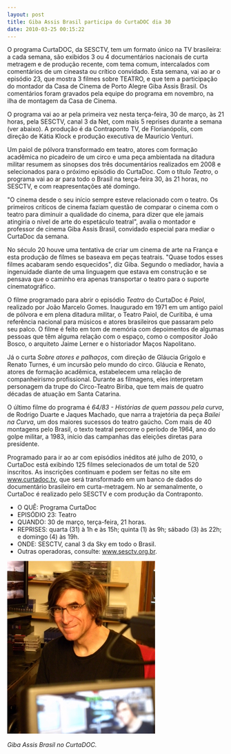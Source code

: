 ```yaml
---
layout: post
title: Giba Assis Brasil participa do CurtaDOC dia 30
date: 2010-03-25 00:15:22
---
```

O programa CurtaDOC, da SESCTV, tem um formato único na TV brasileira: a cada semana, são exibidos 3 ou 4 documentários nacionais de curta metragem e de produção recente, com tema comum, intercalados com comentários de um cineasta ou crítico convidado. Esta semana, vai ao ar o episódio 23, que mostra 3 filmes sobre TEATRO, e que tem a participação do montador da Casa de Cinema de Porto Alegre Giba Assis Brasil. Os comentários foram gravados pela equipe do programa em novembro, na ilha de montagem da Casa de Cinema.

O programa vai ao ar pela primeira vez nesta terça-feira, 30 de março, às 21 horas, pela SESCTV, canal 3 da Net, com mais 5 reprises durante a semana (ver abaixo). A produção é da Contraponto TV, de Florianópolis, com direção de Kátia Klock e produção executiva de Mauricio Venturi.

Um paiol de pólvora transformado em teatro, atores com formação acadêmica no picadeiro de um circo e uma peça ambientada na ditadura militar resumem as sinopses dos três documentários realizados em 2008 e selecionados para o próximo episódio do CurtaDoc. Com o título *Teatro*, o programa vai ao ar para todo o Brasil na terça-feira 30, às 21 horas, no SESCTV, e com reapresentações até domingo.

"O cinema desde o seu início sempre esteve relacionado com o teatro. Os primeiros críticos de cinema faziam questão de comparar o cinema com o teatro para diminuir a qualidade do cinema, para dizer que ele jamais atingiria o nível de arte do espetáculo teatral", avalia o montador e professor de cinema Giba Assis Brasil, convidado especial para mediar o CurtaDoc da semana.

No século 20 houve uma tentativa de criar um cinema de arte na França e esta produção de filmes se baseava em peças teatrais. "Quase todos esses filmes acabaram sendo esquecidos", diz Giba. Segundo o mediador, havia a ingenuidade diante de uma linguagem que estava em construção e se pensava que o caminho era apenas transportar o teatro para o suporte cinematográfico.

O filme programado para abrir o episódio *Teatro* do CurtaDoc é *Paiol*, realizado por João Marcelo Gomes. Inaugurado em 1971 em um antigo paiol de pólvora e em plena ditadura militar, o Teatro Paiol, de Curitiba, é uma referência nacional para músicos e atores brasileiros que passaram pelo seu palco. O filme é feito em tom de memória com depoimentos de algumas pessoas que têm alguma relação com o espaço, como o compositor João Bosco, o arquiteto Jaime Lerner e o historiador Maços Napolitano.

Já o curta *Sobre atores e palhaços*, com direção de Gláucia Grigolo e Renato Turnes, é um incursão pelo mundo do circo. Gláucia e Renato, atores de formação acadêmica, estabelecem uma relação de companheirismo profissional. Durante as filmagens, eles interpretam personagem da trupe do Circo-Teatro Biriba, que tem mais de quatro décadas de atuação em Santa Catarina.

O último filme do programa é *64/83 - Histórias de quem passou pela curva*, de Rodrigo Duarte e Jaques Machado, que narra a trajetória da peça *Bailei na Curva*, um dos maiores sucessos do teatro gaúcho. Com mais de 40 montagens pelo Brasil, o texto teatral percorre o período de 1964, ano do golpe militar, a 1983, início das campanhas das eleições diretas para presidente.

Programado para ir ao ar com episódios inéditos até julho de 2010, o CurtaDoc está exibindo 125 filmes selecionados de um total de 520 inscritos. As inscrições continuam e podem ser feitas no site em www.curtadoc.tv, que será transformado em um banco de dados do documentário brasileiro em curta-metragem. No ar semanalmente, o CurtaDoc é realizado pelo SESCTV e com produção da Contraponto.

* O QUÊ: Programa CurtaDoc
* EPISÓDIO 23: Teatro
* QUANDO: 30 de março, terça-feira, 21 horas.
* REPRISES: quarta (31) à 1h e às 15h; quinta (1) às 9h; sábado (3) às 22h; e domingo (4) às 19h.
* ONDE: SESCTV, canal 3 da Sky em todo o Brasil.
* Outras operadoras, consulte: www.sesctv.org.br.



![](/uploads/curtadoc.jpg)

*Giba Assis Brasil no CurtaDOC.*